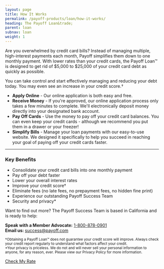 ```yaml
---
layout: page
title: How It Works
permalink: /payoff-products/loan/how-it-works/
heading: The Payoff Loan&trade;
parent: loan
subnav: loan
weight: 1
---
```




<section>
	<p>Are you overwhelmed by credit card bills? Instead of managing multiple, high-interest payments each month, Payoff simplifies them down to one monthly payment. With lower rates than your credit cards, the Payoff Loan™ is designed to get rid of $5,000 to $25,000 of your credit card debt as quickly as possible.
	<p>You can take control and start effectively managing and reducing your debt today. You may even see an increase in your credit score.†</p>
	<ul>
		<li><strong>Apply Online</strong> - Our online application is both easy and free.</li>
		<li><strong>Receive Money</strong> - If you're approved, our online application process only takes a few minutes to complete. We'll electronically deposit money directly into your designated bank account.</li>
		<li><strong>Pay Off Cards</strong> - Use the money to pay off your credit card balances. You can even keep your credit cards - although we recommend you put them in a drawer or your freezer!</li>
		<li><strong>Simplify Bills</strong> - Manage your loan payments with our easy-to-use website. We designed it specifically to help you succeed in reaching your goal of paying off your credit cards faster.</li>
	</ul>
	<hr />
	<h3>Key Benefits</h3>
	<ul>
		<li>Consolidate your credit card bills into one monthly payment</li>
		<li>Pay off your debt faster</li>
		<li>Lower your overall interest rates</li>
		<li>Improve your credit score†</li>
		<li>Eliminate fees (no late fees, no prepayment fees, no hidden fine print)</li>
		<li>Experience our outstanding Payoff Success Team</li>
		<li>Security and privacy*</li>
	</ul>
	<p>Want to find out more? The Payoff Success Team is based in California and is ready to help:</p>
	<p><strong>Speak with a Member Advocate:</strong> <a href="tel:1-800-878-0901">1-800-878-0901</a><br><strong>Email us: </strong><a href="mailto:success@payoff.com">success@payoff.com</a>
	</p>
	<p><small>†Obtaining a Payoff Loan™ does not guarantee your credit score will improve. Always check your credit report regularly to understand what factors affect your credit.</small>
	<br><small>*Your privacy is priceless. We do not and will never sell your personal information to anyone, for any reason, ever. Please view our Privacy Policy for more information.</small></p>

</section>



<a href="#" class="btn btn-primary">Check My Rate</a>
